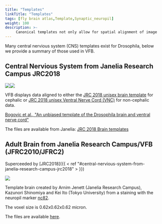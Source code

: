 ```yaml
---
title: "Templates"
linkTitle: "Templates"
tags: [fly brain atlas,Template,Synaptic_neuropil]
weight: 100
description: >-
     Canonical templates not only allow for spatial alignment of image data but also are often painted to make a reference atlas of anatomical regions. 
---
```


Many central nervious system (CNS) templates exist for Drosophila, below we provide a summary of those used in VFB.

## Central Nervious System from Janelia Research Campus JRC2018

<img src="https://virtualflybrain.org/data/VFB/i/0010/1567/VFB_00101567/thumbnail.png" style="max-width:40%" ><img src="https://virtualflybrain.org/data/VFB/i/0020/0000/VFB_00200000/thumbnail.png" style="max-width:40%" >  

VFB displays data aligned to either the [JRC 2018 unisex brain template](https://v2.virtualflybrain.org/org.geppetto.frontend/geppetto?id=VFB_00101567&i=VFB_00101567) for cephalic or [JRC 2018 unisex Ventral Nerve Cord (VNC)](https://v2.virtualflybrain.org/org.geppetto.frontend/geppetto?i=VFB_00200000,VFB_00200000) for non-cephalic data.

[Bogovic et al., "An unbiased template of the Drosophila brain and ventral nerve cord"](https://doi.org/10.1371/journal.pone.0236495)

The files are available from Janelia: [JRC 2018 Brain templates](https://www.janelia.org/open-science/jrc-2018-brain-templates)

## Adult Brain from Janelia Research Campus/VFB (JFRC2010/JFRC2)

Superceeded by [JRC2018]({{ < ref "#central-nervious-system-from-janelia-research-campus-jrc2018" > }})

<img src="https://virtualflybrain.org/data/VFB/i/0001/7894/VFB_00017894/thumbnail.png" style="max-width:40%" >

Template brain created by Arnim Jenett (Janelia Research Campus), Kazunori Shinomiya and Kei Ito (Tokyo University) from a staining with the neuropil marker [nc82](http://www.flybase.org/reports/FBgn0259246.html). 

The voxel size is 0.62x0.62x0.62 micron.

The files are available [here](https://github.com/VirtualFlyBrain/DrosAdultBRAINdomains).





